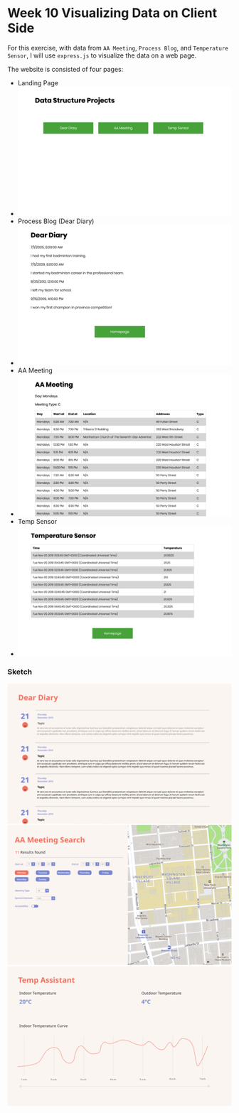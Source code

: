# Week 10 Visualizing Data on Client Side
For this exercise, with data from `AA Meeting`, `Process Blog`, and `Temperature Sensor`, I will use `express.js` to visualize the data on a web page. </br>

The website is consisted of four pages:
- Landing Page
- ![landing page](https://github.com/yiranni/data-structures/blob/master/data-structures/week10/img/landingpage.png)
- Process Blog (Dear Diary)
- ![process blog](https://github.com/yiranni/data-structures/blob/master/data-structures/week10/img/processblog.png)
- AA Meeting
- ![aa meeting](https://github.com/yiranni/data-structures/blob/master/data-structures/week10/img/aameeting.png)
- Temp Sensor
- ![temp sensor](https://github.com/yiranni/data-structures/blob/master/data-structures/week10/img/tempsensor.png)



### Sketch
![process blog sketch](https://github.com/yiranni/data-structures/blob/master/data-structures/week10/img/sketch-diary.png) </br>
![aa meeting sketch](https://github.com/yiranni/data-structures/blob/master/data-structures/week10/img/sketch-meeting.png) </br>
![temp sensor sketch](https://github.com/yiranni/data-structures/blob/master/data-structures/week10/img/sketch-temp.png) </br>







